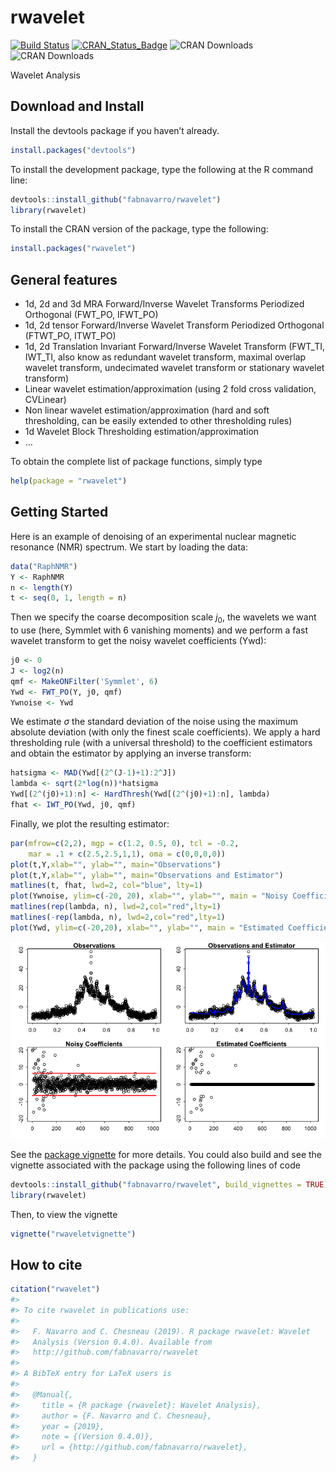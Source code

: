 rwavelet
========

[![Build
Status](https://travis-ci.org/fabnavarro/rwavelet.svg)](https://travis-ci.org/fabnavarro/rwavelet)
[![CRAN\_Status\_Badge](http://www.r-pkg.org/badges/version/rwavelet)](http://cran.r-project.org/package=rwavelet)
![CRAN Downloads](http://cranlogs.r-pkg.org/badges/rwavelet) ![CRAN
Downloads](http://cranlogs.r-pkg.org/badges/grand-total/rwavelet)

Wavelet Analysis

Download and Install
--------------------

Install the devtools package if you haven’t already.

``` r
install.packages("devtools")
```

To install the development package, type the following at the R command
line:

``` r
devtools::install_github("fabnavarro/rwavelet")
library(rwavelet)
```

To install the CRAN version of the package, type the following:

``` r
install.packages("rwavelet")
```

General features
----------------

-   1d, 2d and 3d MRA Forward/Inverse Wavelet Transforms Periodized
    Orthogonal (FWT\_PO, IFWT\_PO)
-   1d, 2d tensor Forward/Inverse Wavelet Transform Periodized
    Orthogonal (FTWT\_PO, ITWT\_PO)
-   1d, 2d Translation Invariant Forward/Inverse Wavelet Transform
    (FWT\_TI, IWT\_TI, also know as redundant wavelet transform, maximal
    overlap wavelet transform, undecimated wavelet transform or
    stationary wavelet transform)
-   Linear wavelet estimation/approximation (using 2 fold cross
    validation, CVLinear)
-   Non linear wavelet estimation/approximation (hard and soft
    thresholding, can be easily extended to other thresholding rules)
-   1d Wavelet Block Thresholding estimation/approximation
-   …

To obtain the complete list of package functions, simply type

``` r
help(package = "rwavelet")
```

Getting Started
---------------

Here is an example of denoising of an experimental nuclear magnetic
resonance (NMR) spectrum. We start by loading the data:

``` r
data("RaphNMR")
Y <- RaphNMR
n <- length(Y)
t <- seq(0, 1, length = n)
```

Then we specify the coarse decomposition scale *j*<sub>0</sub>, the
wavelets we want to use (here, Symmlet with 6 vanishing moments) and we
perform a fast wavelet transform to get the noisy wavelet coefficients
(Ywd):

``` r
j0 <- 0
J <- log2(n)
qmf <- MakeONFilter('Symmlet', 6)
Ywd <- FWT_PO(Y, j0, qmf)
Ywnoise <- Ywd
```

We estimate *σ* the standard deviation of the noise using the maximum
absolute deviation (with only the finest scale coefficients). We apply a
hard thresholding rule (with a universal threshold) to the coefficient
estimators and obtain the estimator by applying an inverse transform:

``` r
hatsigma <- MAD(Ywd[(2^(J-1)+1):2^J])
lambda <- sqrt(2*log(n))*hatsigma
Ywd[(2^(j0)+1):n] <- HardThresh(Ywd[(2^(j0)+1):n], lambda)
fhat <- IWT_PO(Ywd, j0, qmf)
```

Finally, we plot the resulting estimator:

``` r
par(mfrow=c(2,2), mgp = c(1.2, 0.5, 0), tcl = -0.2,
    mar = .1 + c(2.5,2.5,1,1), oma = c(0,0,0,0))
plot(t,Y,xlab="", ylab="", main="Observations")
plot(t,Y,xlab="", ylab="", main="Observations and Estimator")
matlines(t, fhat, lwd=2, col="blue", lty=1)
plot(Ywnoise, ylim=c(-20, 20), xlab="", ylab="", main = "Noisy Coefficients")
matlines(rep(lambda, n), lwd=2,col="red",lty=1)
matlines(-rep(lambda, n), lwd=2,col="red",lty=1)
plot(Ywd, ylim=c(-20,20), xlab="", ylab="", main = "Estimated Coefficients")
```

![](inst/doc/readme_img/NMR-1.png)

See the [package
vignette](http://fnavarro.perso.math.cnrs.fr/rpackage/rwaveletvignette.html)
for more details. You could also build and see the vignette associated
with the package using the following lines of code

``` r
devtools::install_github("fabnavarro/rwavelet", build_vignettes = TRUE)
library(rwavelet)
```

Then, to view the vignette

``` r
vignette("rwaveletvignette")
```

How to cite
-----------

``` r
citation("rwavelet")
#> 
#> To cite rwavelet in publications use:
#> 
#>   F. Navarro and C. Chesneau (2019). R package rwavelet: Wavelet
#>   Analysis (Version 0.4.0). Available from
#>   http://github.com/fabnavarro/rwavelet
#> 
#> A BibTeX entry for LaTeX users is
#> 
#>   @Manual{,
#>     title = {R package {rwavelet}: Wavelet Analysis},
#>     author = {F. Navarro and C. Chesneau},
#>     year = {2019},
#>     note = {(Version 0.4.0)},
#>     url = {http://github.com/fabnavarro/rwavelet},
#>   }
```
